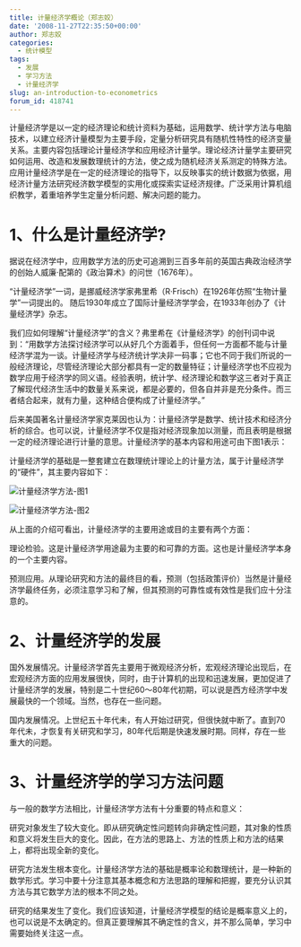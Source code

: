 ```yaml
---
title: 计量经济学概论（郑志姣）
date: '2008-11-27T22:35:50+00:00'
author: 郑志姣
categories:
  - 统计模型
tags:
  - 发展
  - 学习方法
  - 计量经济学
slug: an-introduction-to-econometrics
forum_id: 418741
---
```


计量经济学是以一定的经济理论和统计资料为基础，运用数学、统计学方法与电脑技术，以建立经济计量模型为主要手段，定量分析研究具有随机性特性的经济变量关系。主要内容包括理论计量经济学和应用经济计量学。理论经济计量学主要研究如何运用、改造和发展数理统计的方法，使之成为随机经济关系测定的特殊方法。应用计量经济学是在一定的经济理论的指导下，以反映事实的统计数据为依据，用经济计量方法研究经济数学模型的实用化或探索实证经济规律。广泛采用计算机组织教学，着重培养学生定量分析问题、解决问题的能力。<!--more-->

# 1、什么是计量经济学?

据说在经济学中，应用数学方法的历史可追溯到三百多年前的英国古典政治经济学的创始人威廉·配第的《政治算术》的问世（1676年）。

“计量经济学”一词，是挪威经济学家弗里希（R·Frisch）在1926年仿照“生物计量学”一词提出的。 随后1930年成立了国际计量经济学学会，在1933年创办了《计量经济学》杂志。

我们应如何理解“计量经济学”的含义？弗里希在《计量经济学》的创刊词中说到：“用数学方法探讨经济学可以从好几个方面着手，但任何一方面都不能与计量经济学混为一谈。计量经济学与经济统计学决非一码事；它也不同于我们所说的一般经济理论，尽管经济理论大部分都具有一定的数量特征；计量经济学也不应视为数学应用于经济学的同义语。经验表明，统计学、经济理论和数学这三者对于真正了解现代经济生活中的数量关系来说，都是必要的，但各自并非是充分条件。而三者结合起来，就有力量，这种结合便构成了计量经济学。”

后来美国著名计量经济学家克莱因也认为：计量经济学是数学、统计技术和经济分析的综合。也可以说，计量经济学不仅是指对经济现象加以测量，而且表明是根据一定的经济理论进行计量的意思。计量经济学的基本内容和用途可由下图1表示：

计量经济学的基础是一整套建立在数理统计理论上的计量方法，属于计量经济学的“硬件”，其主要内容如下：

![计量经济学方法-图1](https://uploads.cosx.org/2008/11/1.jpg "计量经济学方法-图1")

![计量经济学方法-图2](https://uploads.cosx.org/2008/11/2.jpg "计量经济学方法-图2")

从上面的介绍可看出，计量经济学的主要用途或目的主要有两个方面：

理论检验。这是计量经济学用途最为主要的和可靠的方面。这也是计量经济学本身的一个主要内容。

预测应用。从理论研究和方法的最终目的看，预测（包括政策评价）当然是计量经济学最终任务，必须注意学习和了解，但其预测的可靠性或有效性是我们应十分注意的。

# 2、计量经济学的发展

国外发展情况。计量经济学首先主要用于微观经济分析，宏观经济理论出现后，在宏观经济方面的应用发展很快，同时，由于计算机的出现和迅速发展，更加促进了计量经济学的发展，特别是二十世纪60～80年代初期，可以说是西方经济学中发展最快的一个领域。当然，也存在一些问题。

国内发展情况。上世纪五十年代未，有人开始过研究，但很快就中断了。直到70年代未，才恢复有关研究和学习，80年代后期是快速发展时期。同样，存在一些重大的问题。

# 3、计量经济学的学习方法问题

与一般的数学方法相比，计量经济学方法有十分重要的特点和意义：

研究对象发生了较大变化。即从研究确定性问题转向非确定性问题，其对象的性质和意义将发生巨大的变化。因此，在方法的思路上、方法的性质上和方法的结果上，都将出现全新的变化。

研究方法发生根本变化。计量经济学方法的基础是概率论和数理统计，是一种新的数学形式。学习中要十分注意其基本概念和方法思路的理解和把握，要充分认识其方法与其它数学方法的根本不同之处。

研究的结果发生了变化。我们应该知道，计量经济学模型的结论是概率意义上的，也可以说是不太确定的。但真正要理解其不确定性的含义，并不那么简单，学习中需要始终关注这一点。
